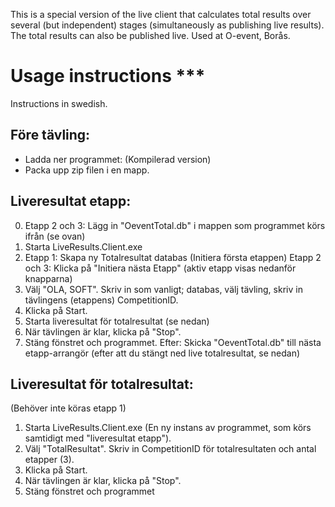 ﻿This is a special version of the live client that calculates total results over several (but independent) stages (simultaneously as publishing live results). The total results can also be published live. Used at O-event, Borås.

# Usage instructions ***
Instructions in swedish.

## Före tävling:
- Ladda ner programmet:
(Kompilerad version)
- Packa upp zip filen i en mapp.

## Liveresultat etapp: 
0. Etapp 2 och 3: Lägg in "OeventTotal.db" i mappen som programmet körs ifrån (se ovan)
1. Starta LiveResults.Client.exe
2. Etapp 1: Skapa ny Totalresultat databas (Initiera första etappen)
   Etapp 2 och 3: Klicka på "Initiera nästa Etapp" (aktiv etapp visas nedanför knapparna)
3. Välj "OLA, SOFT". Skriv in som vanligt; databas, välj tävling, skriv in tävlingens (etappens) CompetitionID. 
4. Klicka på Start.
5. Starta liveresultat för totalresultat (se nedan)
6. När tävlingen är klar, klicka på "Stop".
7. Stäng fönstret och programmet.
Efter: Skicka "OeventTotal.db" till nästa etapp-arrangör (efter att du stängt ned live totalresultat, se nedan)

## Liveresultat för totalresultat:
(Behöver inte köras etapp 1)
1. Starta LiveResults.Client.exe (En ny instans av programmet, som körs samtidigt med "liveresultat etapp").
2. Välj "TotalResultat". Skriv in CompetitionID för totalresultaten och antal etapper (3).
3. Klicka på Start.
4. När tävlingen är klar, klicka på "Stop". 
5. Stäng fönstret och programmet
